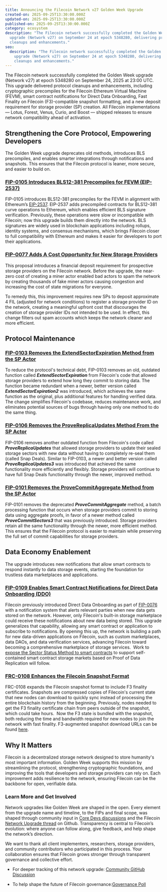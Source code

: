 ```yaml
---
title: Announcing the Filecoin Network v27 Golden Week Upgrade
created-on: 2025-09-25T13:30:00.000Z
updated-on: 2025-09-25T13:30:00.000Z
published-on: 2025-09-25T13:30:00.000Z
category: ecosystem
description: "The Filecoin network successfully completed the Golden Week
  upgrade (Network v27) on September 24 at epoch 5348280, delivering protocol
  cleanups and enhancements."
seo:
  description: "The Filecoin network successfully completed the Golden Week
    upgrade (Network v27) on September 24 at epoch 5348280, delivering protocol
    cleanups and enhancements."
---
```


The Filecoin network successfully completed the Golden Week upgrade (Network v27) at epoch 5348280 on September 24, 2025 at 23:00 UTC. This upgrade delivered protocol cleanups and enhancements, including cryptographic precompiles for the Filecoin Ethereum Virtual Machine (FEVM), smart contract notifications for Direct Data Onboarding, Fast Finality on Filecoin (F3)-compatible snapshot formatting, and a new deposit requirement for storage provider (SP) creation. All Filecoin implementations — Lotus, Forest, Venus, Curio, and Boost — shipped releases to ensure network compatibility ahead of activation.

## Strengthening the Core Protocol, Empowering Developers 

The Golden Week upgrade deprecates old methods, introduces BLS precompiles, and enables smarter integrations through notifications and snapshots. This ensures that the Filecoin protocol is leaner, more secure, and easier to build on.

### [FIP-0105 Introduces BLS12-381 Precompiles for FEVM (EIP-2537)](https://github.com/filecoin-project/FIPs/blob/master/FIPS/fip-0105.md)

FIP-0105 introduces BLS12-381 precompiles for the FEVM in alignment with Ethereum’s [EIP-2537](https://eips.ethereum.org/EIPS/eip-2537#abstract). EIP-2537 adds precompiled contracts for BLS12–381 curve operations to Ethereum, which enables efficient BLS signature verification. Previously, these operations were slow or incompatible with Filecoin; now this upgrade builds them directly into the network. BLS signatures are widely used in blockchain applications including rollups, identity systems, and consensus mechanisms, which brings Filecoin closer to full compatibility with Ethereum and makes it easier for developers to port their applications.

### [FIP-0077 Adds A Cost Opportunity for New Storage Providers](https://github.com/filecoin-project/FIPs/blob/master/FIPS/fip-0077.md)

This proposal introduces a financial deposit requirement for prospective storage providers on the Filecoin network. Before the upgrade, the near-zero cost of creating a miner actor enabled bad actors to spam the network by creating thousands of fake miner actors causing congestion and increasing the cost of state migrations for everyone.

To remedy this, this improvement requires new SPs to deposit approximate 4 FIL (adjusted for network conditions) to register a storage provider ID on the network, creating a meaningful upfront cost that discourages the creation of storage provider IDs not intended to be used. In effect, this change filters out spam accounts which keeps the network cleaner and more efficient.

## Protocol Maintenance 

### [FIP-0103 Removes the ExtendSectorExpiration Method from the SP Actor](https://github.com/filecoin-project/FIPs/blob/master/FIPS/fip-0103.md)

To reduce the protocol's technical debt, FIP-0103 removes an old, outdated function called **_ExtendSectorExpiration_** from Filecoin's code that allowed storage providers to extend how long they commit to storing data. The function became redundant when a newer, better version called **_ExtendSectorExpiration2_** was introduced, which achieves the same function as the original, plus additional features for handling verified data. The change simplifies Filecoin's codebase, reduces maintenance work, and eliminates potential sources of bugs through having only one method to do the same thing.

### [FIP-0106 Removes the ProveReplicaUpdates Method From the SP Actor](https://github.com/filecoin-project/FIPs/blob/master/FIPS/fip-0106.md)

FIP-0106 removes another outdated function from Filecoin's code called **_ProveReplicaUpdates_** that allowed storage providers to update their sealed storage sectors with new data without having to completely re-seal them (called Snap Deals). Similar to FIP-0103, a newer and better version called **_ProveReplicaUpdates3_** was introduced that achieved the same functionality more efficiently and flexibly. Storage providers will continue to have full Snap Deals functionality through the newer, improved method.

### [FIP-0101 Removes the ProveCommitAggregate Method from the SP Actor](https://github.com/filecoin-project/FIPs/blob/master/FIPS/fip-0101.md)

FIP-0101 removes the deprecated **_ProveCommitAggregate_** method, a batch processing function that occurs when storage providers commit to storing data using aggregate proofs, in favor of a newer method called **_ProveCommitSectors3_** that was previously introduced. Storage providers retain all the same functionality through the newer, more efficient method. This ensures that the Filecoin protocol is easier to maintain while preserving the full set of commit capabilities for storage providers.

## Data Economy Enablement 

The upgrade introduces new notifications that allow smart contracts to respond instantly to data storage events, starting the foundation for trustless data marketplaces and applications.

### [FIP-0109 Enables Smart Contract Notifications for Direct Data Onboarding (DDO)](https://github.com/filecoin-project/FIPs/blob/master/FIPS/fip-0109.md)

Filecoin previously introduced Direct Data Onboarding as part of [FIP-0076](https://github.com/filecoin-project/FIPs/blob/master/FIPS/fip-0076.md) with a notification system that alerts relevant parties when new data gets stored on the network. However, only Filecoin's built-in storage marketplace could receive these notifications about new data being stored. This upgrade generalizes that capability, allowing any smart contract or application to subscribe to notifications. By opening this up, the network is building a path for new data-driven applications on Filecoin, such as custom marketplaces, data DAOs, and data verification services, advancing Filecoin toward becoming a comprehensive marketplace of storage services.  Work to [expose the Sector Status Method to smart contracts](https://github.com/filecoin-project/FIPs/discussions/1108) to support self-contained smart contract storage markets based on Proof of Data Replication will follow.

### [FRC-0108 Enhances the Filecoin Snapshot Format](https://github.com/filecoin-project/FIPs/blob/master/FRCs/frc-0108.md#frc-0108-filecoin-snapshot-format)

FRC-0108 expands the Filecoin snapshot format to include F3 finality certificates. Snapshots are compressed copies of Filecoin's current state that new nodes can download to quickly sync instead of processing the entire blockchain history from the beginning. Previously, nodes needed to get the F3 finality certificate chain from peers outside of the snapshot, which could take hours.  Now the F3 state is bundled with the snapshot, both reducing the time and bandwidth required for new nodes to join the network with fast finality. F3-augmented snapshot download URLs can be found [here](https://github.com/ChainSafe/forest/issues/5627).

## Why It Matters

Filecoin is a decentralized storage network designed to store humanity's most important information. Golden Week supports this mission by streamlining the protocol, strengthening cryptographic foundations, and improving the tools that developers and storage providers can rely on. Each improvement adds resilience to the network, ensuring Filecoin can be the backbone for open, verifiable data.

### Learn More and Get Involved

Network upgrades like Golden Week are shaped in the open. Every element from the upgrade name and timeline, to the FIPs and final scope, was shaped through community input in [Core Devs discussions](https://github.com/filecoin-project/core-devs/blob/master/Core%20Dev%20Meetings/Meeting%200082.md) and the Filecoin [Network Upgrade thread](https://github.com/filecoin-project/core-devs/discussions/196) on Github. Transparency is central to Filecoin’s evolution: where anyone can follow along, give feedback, and help shape the network’s direction.

We want to thank all client implementers, researchers, storage providers, and community contributors who participated in this process. Your collaboration ensures that Filecoin grows stronger through transparent governance and collective effort.

- For deeper tracking of this network upgrade: [Community GitHub Discussion](https://github.com/filecoin-project/community/discussions/74#discussioncomment-14214805)

- To help shape the future of Filecoin governance:[Governance Poll](https://poll.fil.org/dashboard/c/8n7hhjebkb)
